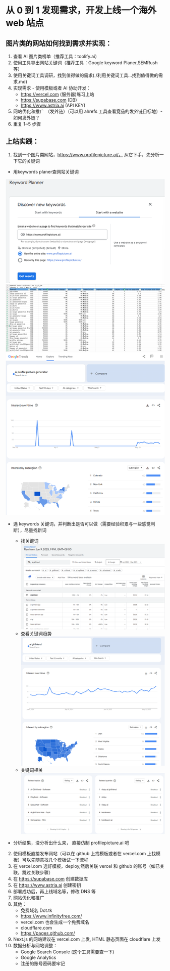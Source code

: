 # 从 0 到 1 发现需求，开发上线一个海外 web 站点

## 图片类的网站如何找到需求并实现：

1. 查看 AI 图片类榜单（推荐工具：toolify.ai）
2. 使用工具导出网站关键词（推荐工具：Google keyword Planer,SEMRush 等）
3. 使用关键词工具调研，找到值得做的需求(./利用关键词工具...找到值得做的需求.md)
4. 实现需求 - 使用模板或者 AI 协助开发：
   - https://vercel.com (服务器)练习上站
   - https://supabase.com (DB)
   - https://www.astria.ai (API KEY)
5. 网站优化和推广 （发外链）（可以用 ahrefs 工具查看竞品的发外链目标地）- 如何发外链？
6. 重复 1~5 步骤

## 上站实践：

1. 找到一个图片类网站，https://www.profilepicture.ai/， 从它下手，先分析一下它的关键词 

  - 用keywords planer查网站关键词

   ![查网站关键词](./getKeywords.png)
   ![下载关键词，用于分析，月搜大于5W,竞争难度中低，难度小于50的](./downloadKeywords.png)
   ![查看趋势](./keywords_trends2.png)

  - 选 keywords 关键词，并判断出是否可以做（需要经验积累与一些感觉判断），尽量找新词

    - 找关键词
      ![keywords by google planer](./keywords.png)
    - 查看关键词趋势
      ![keyword trends1](./keywords_trends.png)
    - 关键词相关
      ![keyword relative](./keywords_relative.png)

  - 分析结果，没分析出什么来， 直接仿制 profilepicture.ai 吧

2. 使用模板直接发布网站（可以在 github 上找模板或者在 vercel.com 上找模板）可以先随意找几个模板试一下流程
3. 在 vercel.com 选好模板，deploy,然后关联 vercel 和 github 的账号（如已关联，跳过关联步骤）
4. 在 https://supabase.com 创建数据库
5. 在 https://www.astria.ai 创建密钥
6. 部署成功后，再上线域名等，修改 DNS 等
7. 网站优化和推广
8. 其他：
   - 免费域名 Dot.tk
   - https://www.infinityfree.com/
   - vercel.com 也会生成一个免费域名
   - cloudflare.com
   - https://pages.github.com/
9. Next.js 的网站建议在 vercel.com 上发, HTML 静态页面在 cloudflare 上发
10. 数据分析与网站调整：
    - Google Search Console (这个工具需要查一下)
    - Google Analytics
    - 注册的账号密码要牢记

